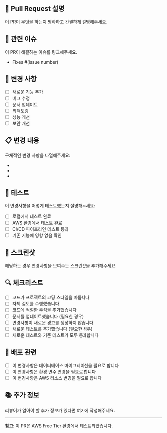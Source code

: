 ## 📝 Pull Request 설명
이 PR이 무엇을 하는지 명확하고 간결하게 설명해주세요.

## 🔗 관련 이슈
이 PR이 해결하는 이슈를 링크해주세요.
- Fixes #(issue number)

## 🎯 변경 사항
- [ ] 새로운 기능 추가
- [ ] 버그 수정
- [ ] 문서 업데이트
- [ ] 리팩토링
- [ ] 성능 개선
- [ ] 보안 개선

## 📋 변경 내용
구체적인 변경 사항을 나열해주세요:

- 
- 
- 

## 🧪 테스트
이 변경사항을 어떻게 테스트했는지 설명해주세요:

- [ ] 로컬에서 테스트 완료
- [ ] AWS 환경에서 테스트 완료
- [ ] CI/CD 파이프라인 테스트 통과
- [ ] 기존 기능에 영향 없음 확인

## 📸 스크린샷
해당하는 경우 변경사항을 보여주는 스크린샷을 추가해주세요.

## 🔍 체크리스트
- [ ] 코드가 프로젝트의 코딩 스타일을 따릅니다
- [ ] 자체 검토를 수행했습니다
- [ ] 코드에 적절한 주석을 추가했습니다
- [ ] 문서를 업데이트했습니다 (필요한 경우)
- [ ] 변경사항이 새로운 경고를 생성하지 않습니다
- [ ] 새로운 테스트를 추가했습니다 (필요한 경우)
- [ ] 새로운 테스트와 기존 테스트가 모두 통과합니다

## 🚀 배포 관련
- [ ] 이 변경사항은 데이터베이스 마이그레이션을 필요로 합니다
- [ ] 이 변경사항은 환경 변수 변경을 필요로 합니다
- [ ] 이 변경사항은 AWS 리소스 변경을 필요로 합니다

## 📚 추가 정보
리뷰어가 알아야 할 추가 정보가 있다면 여기에 작성해주세요.

---

**참고**: 이 PR은 AWS Free Tier 환경에서 테스트되었습니다.
